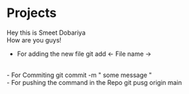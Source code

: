 # Projects
Hey this is Smeet Dobariya 
<br>
How are you guys!
<br>
- For adding the new file 
    git add <- File name ->
<br>
- For Commiting 
    git commit -m " some message "
<br>
- For pushing the command in the Repo
    git pusg origin main